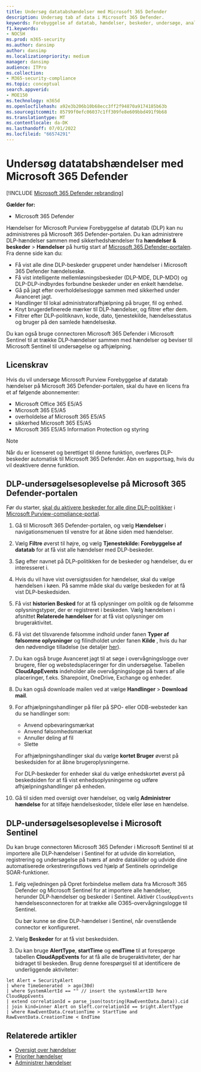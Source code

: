 ```yaml
---
title: Undersøg datatabshændelser med Microsoft 365 Defender
description: Undersøg tab af data i Microsoft 365 Defender.
keywords: Forebyggelse af datatab, hændelser, beskeder, undersøge, analysere, svar, korrelation, angreb, maskiner, enheder, brugere, identitet, identitet, postkasse, mail, 365, microsoft, m365
f1.keywords:
- NOCSH
ms.prod: m365-security
ms.author: dansimp
author: dansimp
ms.localizationpriority: medium
manager: dansimp
audience: ITPro
ms.collection:
- M365-security-compliance
ms.topic: conceptual
search.appverid:
- MOE150
ms.technology: m365d
ms.openlocfilehash: a92e3b206b10b68ecc3ff2f94870a9174185b63b
ms.sourcegitcommit: 85799f0efc06037c1ff309fe8e609bbd491f9b68
ms.translationtype: MT
ms.contentlocale: da-DK
ms.lasthandoff: 07/01/2022
ms.locfileid: "66574291"
---
```

# <a name="investigate-data-loss-incidents-with-microsoft-365-defender"></a>Undersøg datatabshændelser med Microsoft 365 Defender

[!INCLUDE [Microsoft 365 Defender rebranding](../includes/microsoft-defender.md)]

**Gælder for:**

- Microsoft 365 Defender

Hændelser for Microsoft Purview Forebyggelse af datatab (DLP) kan nu administreres på Microsoft 365 Defender-portalen. Du kan administrere DLP-hændelser sammen med sikkerhedshændelser fra **hændelser & beskeder** \> **Hændelser** på hurtig start af <a href="https://go.microsoft.com/fwlink/p/?linkid=2077139" target="_blank">Microsoft 365 Defender-portalen</a>. Fra denne side kan du:

- Få vist alle dine DLP-beskeder grupperet under hændelser i Microsoft 365 Defender hændelseskø.
- Få vist intelligente mellemløsningsbeskeder (DLP-MDE, DLP-MDO) og DLP-DLP-indbyrdes forbundne beskeder under en enkelt hændelse.
- Gå på jagt efter overholdelseslogge sammen med sikkerhed under Avanceret jagt.
- Handlinger til lokal administratorafhjælpning på bruger, fil og enhed. 
- Knyt brugerdefinerede mærker til DLP-hændelser, og filtrer efter dem.
- Filtrer efter DLP-politiknavn, kode, dato, tjenestekilde, hændelsesstatus og bruger på den samlede hændelseskø. 

Du kan også bruge connectoren Microsoft 365 Defender i Microsoft Sentinel til at trække DLP-hændelser sammen med hændelser og beviser til Microsoft Sentinel til undersøgelse og afhjælpning.

## <a name="licensing-requirements"></a>Licenskrav

Hvis du vil undersøge Microsoft Purview Forebyggelse af datatab hændelser på Microsoft 365 Defender-portalen, skal du have en licens fra et af følgende abonnementer: 

- Microsoft Office 365 E5/A5
- Microsoft 365 E5/A5
- overholdelse af Microsoft 365 E5/A5
- sikkerhed Microsoft 365 E5/A5
- Microsoft 365 E5/A5 Information Protection og styring

> [!NOTE] 
> Når du er licenseret og berettiget til denne funktion, overføres DLP-beskeder automatisk til Microsoft 365 Defender. Åbn en supportsag, hvis du vil deaktivere denne funktion. 

## <a name="dlp-investigation-experience-in-the-microsoft-365-defender-portal"></a>DLP-undersøgelsesoplevelse på Microsoft 365 Defender-portalen

Før du starter, [skal du aktivere beskeder for alle dine DLP-politikker](/microsoft-365/compliance/dlp-configure-view-alerts-policies#alert-configuration-experience) i <a href="https://purview.microsoft.com" target="_blank">Microsoft Purview-compliance-portal</a>.

1. Gå til Microsoft 365 Defender-portalen, og vælg **Hændelser** i navigationsmenuen til venstre for at åbne siden med hændelser.

2. Vælg **Filtre** øverst til højre, og vælg **Tjenestekilde: Forebyggelse af datatab** for at få vist alle hændelser med DLP-beskeder.

3. Søg efter navnet på DLP-politikken for de beskeder og hændelser, du er interesseret i.

4. Hvis du vil have vist oversigtssiden for hændelser, skal du vælge hændelsen i køen. På samme måde skal du vælge beskeden for at få vist DLP-beskedsiden.

5. Få vist **historien Besked** for at få oplysninger om politik og de følsomme oplysningstyper, der er registreret i beskeden. Vælg hændelsen i afsnittet **Relaterede hændelser** for at få vist oplysninger om brugeraktivitet.

6. Få vist det tilsvarende følsomme indhold under fanen **Typer af følsomme oplysninger** og filindholdet under fanen **Kilde** , hvis du har den nødvendige tilladelse (se detaljer <a href="/microsoft-365/compliance/dlp-alerts-dashboard-get-started#roles" target="_blank">her</a>).

7. Du kan også bruge Avanceret jagt til at søge i overvågningslogge over brugere, filer og webstedsplaceringer for din undersøgelse. Tabellen **CloudAppEvents** indeholder alle overvågningslogge på tværs af alle placeringer, f.eks. Sharepoint, OneDrive, Exchange og enheder.

8. Du kan også downloade mailen ved at vælge **Handlinger** \> **Download mail**. 

9. For afhjælpningshandlinger på filer på SPO- eller ODB-websteder kan du se handlinger som:

    - Anvend opbevaringsmærkat
    - Anvend følsomhedsmærkat
    - Annuller deling af fil
    - Slette

   For afhjælpningshandlinger skal du vælge **kortet Bruger** øverst på beskedsiden for at åbne brugeroplysningerne.

   For DLP-beskeder for enheder skal du vælge enhedskortet øverst på beskedsiden for at få vist enhedsoplysningerne og udføre afhjælpningshandlinger på enheden.

10. Gå til siden med oversigt over hændelser, og vælg **Administrer hændelse** for at tilføje hændelseskoder, tildele eller løse en hændelse.

## <a name="dlp-investigation-experience-in-microsoft-sentinel"></a>DLP-undersøgelsesoplevelse i Microsoft Sentinel

Du kan bruge connectoren Microsoft 365 Defender i Microsoft Sentinel til at importere alle DLP-hændelser i Sentinel for at udvide din korrelation, registrering og undersøgelse på tværs af andre datakilder og udvide dine automatiserede orkestreringsflows ved hjælp af Sentinels oprindelige SOAR-funktioner. 

1. Følg vejledningen på Opret forbindelse mellem data fra Microsoft 365 Defender og Microsoft Sentinel for at importere alle hændelser, herunder DLP-hændelser og beskeder i Sentinel. Aktivér `CloudAppEvents` hændelsesconnectoren for at trække alle O365-overvågningslogge til Sentinel.

   Du bør kunne se dine DLP-hændelser i Sentinel, når ovenstående connector er konfigureret.

2. Vælg **Beskeder** for at få vist beskedsiden.

3. Du kan bruge **AlertType**, **startTime** og **endTime** til at forespørge tabellen **CloudAppEvents** for at få alle de brugeraktiviteter, der har bidraget til beskeden. Brug denne forespørgsel til at identificere de underliggende aktiviteter:

```kusto
let Alert = SecurityAlert 
| where TimeGenerated  > ago(30d) 
| where SystemAlertId == "" // insert the systemAlertID here 
CloudAppEvents 
| extend correlationId = parse_json(tostring(RawEventData.Data)).cid
| join kind=inner Alert on $left.correlationId == $right.AlertType 
| where RawEventData.CreationTime > StartTime and RawEventData.CreationTime < EndTime
```

## <a name="related-articles"></a>Relaterede artikler

- [Oversigt over hændelser](incidents-overview.md)
- [Prioriter hændelser](incident-queue.md)
- [Administrer hændelser](manage-incidents.md)
